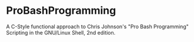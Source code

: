 # ProBashProgramming
A C-Style functional approach to Chris Johnson's "Pro Bash Programming"
Scripting in the GNU/Linux Shell, 2nd edition.

